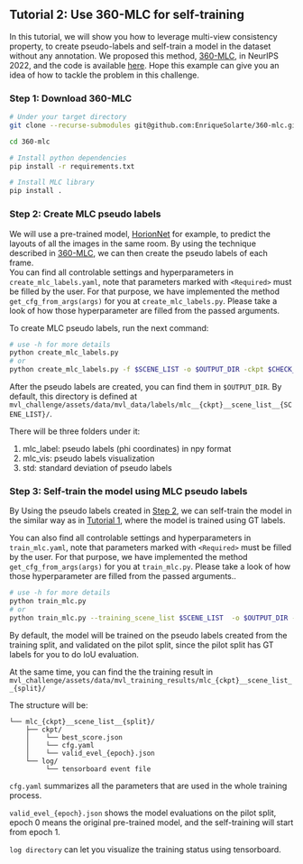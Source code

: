## Tutorial 2: Use 360-MLC for self-training

In this tutorial, we will show you how to leverage multi-view consistency property, to create pseudo-labels and self-train a model in the dataset without any annotation. We proposed this method, [360-MLC](https://enriquesolarte.github.io/360-mlc/), in NeurIPS 2022, and the code is available [here](https://github.com/EnriqueSolarte/360-mlc). Hope this example can give you an idea of how to tackle the problem in this challenge.

### Step 1: Download 360-MLC
```bash
# Under your target directory
git clone --recurse-submodules git@github.com:EnriqueSolarte/360-mlc.git

cd 360-mlc

# Install python dependencies
pip install -r requirements.txt

# Install MLC library
pip install .
```

### Step 2: Create MLC pseudo labels

We will use a pre-trained model, [HorionNet](https://github.com/sunset1995/HorizonNet) for example, to predict the layouts of all the images in the same room. By using the technique described in [360-MLC](https://enriquesolarte.github.io/360-mlc/), we can then create the pseudo labels of each frame.  
You can find all controlable settings and hyperparameters in `create_mlc_labels.yaml`, note that parameters marked with `<Required>` must be filled by the user. For that purpose, we have implemented the method `get_cfg_from_args(args)` for you at `create_mlc_labels.py`. Please take a look of how those hyperparameter are filled from the passed arguments. 

To create MLC pseudo labels, run the next command:
```bash
# use -h for more details
python create_mlc_labels.py
# or
python create_mlc_labels.py -f $SCENE_LIST -o $OUTPUT_DIR -ckpt $CHECK_POINT
```

After the pseudo labels are created, you can find them in `$OUTPUT_DIR`. By default, this directory is defined at `mvl_challenge/assets/data/mvl_data/labels/mlc__{ckpt}__scene_list__{SCENE_LIST}/`.

There will be three folders under it:  
1. mlc_label: pseudo labels (phi coordinates) in npy format
2. mlc_vis: pseudo labels visualization
3. std: standard deviation of pseudo labels

### Step 3: Self-train the model using MLC pseudo labels

By Using the pseudo labels created in [Step 2](#step-2-create-mlc-pseudo-labels), we can self-train the model in the similar way as in [Tutorial 1](https://github.com/mvlchallenge/mvl_toolkit/tree/mvl_chellenge_dev/tutorial/train_horizon_net), where the model is trained using GT labels.

You can also find all controlable settings and hyperparameters in `train_mlc.yaml`, note that parameters marked with `<Required>` must be filled by the user. For that purpose, we have implemented the method `get_cfg_from_args(args)` for you at `train_mlc.py`. Please take a look of how those hyperparameter are filled from the passed arguments..

```bash
# use -h for more details
python train_mlc.py
# or
python train_mlc.py --training_scene_list $SCENE_LIST  -o $OUTPUT_DIR -ckpt $CHECK_POINT
```

By default, the model will be trained on the pseudo labels created from the training split, and validated on the pilot split, since the pilot split has GT labels for you to do IoU evaluation.

At the same time, you can find the the training result in `mvl_challenge/assets/data/mvl_training_results/mlc_{ckpt}__scene_list__{split}/`

The structure will be:  
```
└── mlc_{ckpt}__scene_list__{split}/
    ├── ckpt/
    │    └── best_score.json
    │    └── cfg.yaml
    │    └── valid_evel_{epoch}.json
    └── log/
         └── tensorboard event file

```

`cfg.yaml` summarizes all the parameters that are used in the whole training process.

`valid_evel_{epoch}.json` shows the model evaluations on the pilot split, epoch 0 means the original pre-trained model, and the self-training will start from epoch 1.

`log directory` can let you visualize the training status using tensorboard.